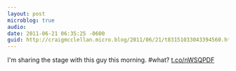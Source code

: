 ```yaml
---
layout: post
microblog: true
audio: 
date: 2011-06-21 06:35:25 -0600
guid: http://craigmcclellan.micro.blog/2011/06/21/t83151033043394560.html
---
```

I'm sharing the stage with this guy this morning. #what? [t.co/nWSQPDF](http://t.co/nWSQPDF)
